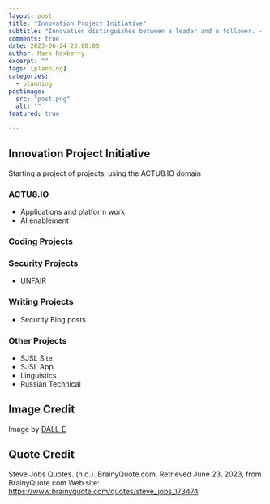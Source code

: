 ```yaml
---
layout: post
title: "Innovation Project Initiative"
subtitle: "Innovation distinguishes between a leader and a follower. - Steve Jobs"
comments: true
date: 2023-06-24 23:00:00
author: Mark Roxberry
excerpt: ""
tags: [planning]
categories:
  - planning
postimage:
  src: "post.png"
  alt: ""
featured: true

---
```


## Innovation Project Initiative

Starting a project of projects, using the ACTU8.IO domain

### ACTU8.IO

- Applications and platform work
- AI enablement

### Coding Projects

### Security Projects

- UNFAIR

### Writing Projects

- Security Blog posts

### Other Projects

- SJSL Site
- SJSL App
- Linguistics
- Russian Technical
  
## Image Credit

Image by <a href="https://labs.openai.com/e/e7SWJtR3qHeOeirPHlaJRTwo/eesF2sKh6XTVPlcZkys8rTEZ">DALL-E</a>
  
## Quote Credit

Steve Jobs Quotes. (n.d.). BrainyQuote.com. Retrieved June 23, 2023, from BrainyQuote.com Web site: <https://www.brainyquote.com/quotes/steve_jobs_173474>
